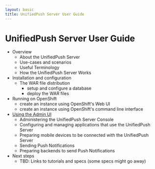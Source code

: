 ```yaml
---
layout: basic
title: UnifiedPush Server User Guide
---
```


# UnifiedPush Server User Guide

* Overview
  * About the UnifiedPush Server
  * Use-cases and scenarios
  * Useful Terminology
  * How the UnifiedPush Server Works
* Installation and configuration
  * The WAR file distribution
    * setup and configure a database
    * deploy the WAR files
* Running on OpenShift
  * create an instance using OpenShift's Web UI
  * create an instance using OpenShift's command line interface
* [Using the Admin UI](../AdminConsoleGuide)
  * Administering the UnifiedPush Server Console
  * Configuring and managing applications that use the UnifiedPush Server
  * Preparing mobile devices to be connected with the UnifiedPush Server
  * Sending Push Notifications
  * Preparing backends to send Push Notifications
* Next steps
  * TBD: Links to tutorials and specs (some specs might go away)
